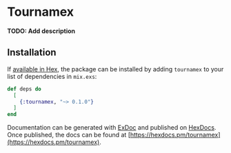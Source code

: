 # Tournamex

**TODO: Add description**

## Installation

If [available in Hex](https://hex.pm/docs/publish), the package can be installed
by adding `tournamex` to your list of dependencies in `mix.exs`:

```elixir
def deps do
  [
    {:tournamex, "~> 0.1.0"}
  ]
end
```

Documentation can be generated with [ExDoc](https://github.com/elixir-lang/ex_doc)
and published on [HexDocs](https://hexdocs.pm). Once published, the docs can
be found at [https://hexdocs.pm/tournamex](https://hexdocs.pm/tournamex).

